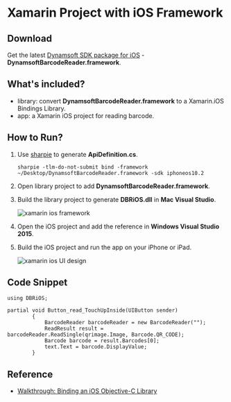 # Xamarin Project with iOS Framework

## Download
Get the latest [Dynamsoft SDK package for iOS][0] - **DynamsoftBarcodeReader.framework**.

## What's included?
* library: convert **DynamsoftBarcodeReader.framework** to a Xamarin.iOS Bindings Library.
* app: a Xamarin iOS project for reading barcode.

## How to Run?
1. Use [sharpie][2] to generate **ApiDefinition.cs**.
  
    ```
    sharpie -tlm-do-not-submit bind -framework ~/Desktop/DynamsoftBarcodeReader.framework -sdk iphoneos10.2
    ```

2. Open library project to add **DynamsoftBarcodeReader.framework**.
3. Build the library project to generate **DBRiOS.dll** in **Mac Visual Studio**.

    ![xamarin ios framework](http://www.codepool.biz/wp-content/uploads/2016/12/xamarin-ios-bindings-library.png)

4. Open the iOS project and add the reference in **Windows Visual Studio 2015**.
5. Build the iOS project and run the app on your iPhone or iPad.

    ![xamarin ios UI design](http://www.codepool.biz/wp-content/uploads/2016/12/xamarin-ios-design.PNG)

## Code Snippet
```CSharp
using DBRiOS;

partial void Button_read_TouchUpInside(UIButton sender)
        {
            BarcodeReader barcodeReader = new BarcodeReader("");
            ReadResult result = barcodeReader.ReadSingle(qrimage.Image, Barcode.QR_CODE);
            Barcode barcode = result.Barcodes[0];
            text.Text = barcode.DisplayValue;
        }
```

## Reference
* [Walkthrough: Binding an iOS Objective-C Library][1]

[0]:http://www.dynamsoft.com/Downloads/Dynamic-Barcode-Reader-Download.aspx
[1]:https://developer.xamarin.com/guides/ios/advanced_topics/binding_objective-c/walkthrough/
[2]:https://developer.xamarin.com/guides/cross-platform/macios/binding/objective-sharpie/getting-started/